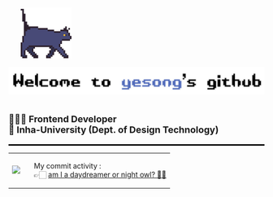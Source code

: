 <p>&nbsp;&nbsp;&nbsp;&nbsp;&nbsp;&nbsp;<img src="cat_profile.gif" width="100" /></p>

<div align="left">
  <img src="github_profile5.png" alt="My GitHub Profile Image" />
</div>

<br>

<p style="font-size: 18px;">
  <b>👩🏻‍💻 Frontend Developer</b><br>
  <b>🏫 Inha-University (Dept. of Design Technology)</b>
</p>

<hr style="border: 0.5px solid black;">

<table>
  <tr>
    <td>
      <img src="https://github-readme-stats.vercel.app/api/top-langs/?username=yesongO&layout=compact&theme=radical&bg_color=00000000&hide_border=true" />
    </td>
    <td style="vertical-align: middle; padding-left: 20px;">
      <p>My commit activity :<br>
      👉🏻 <a href="https://gist.github.com/yesongO/0f0512cc54d913453025a3b17c235dc6" target="_blank">am I a daydreamer or night owl? 🦉✨</a></p>
    </td>
  </tr>
</table>


<!--
![Top Langs](https://github-readme-stats.vercel.app/api/top-langs/?username=yesongO&layout=compact&theme=radical&bg_color=00000000&hide_border=true)

commit activity here:  
👉 [Commit Activity Gist](https://gist.github.com/yesongO/0f0512cc54d913453025a3b17c235dc6)
-->

<!--
## ☀️🌃 Commit Activity 
[![Productive Time](https://github-readme-productive-box.vercel.app/api/?username=yesongO&theme=github-dark&height=150&width=600)](https://github.com/yesongO/productive-box)
-->

<!--
[![Productive Time](https://productive-box-git-master-yesongos-projects.vercel.app/api/?username=yesongO&theme=github-dark)](https://github.com/yesongO/productive-box)
-->


<!--
**yesongO/yesongO** is a ✨ _special_ ✨ repository because its `README.md` (this file) appears on your GitHub profile.
Here are some ideas to get you started:

- 🔭 I’m currently working on ...
- 🌱 I’m currently learning ...
- 👯 I’m looking to collaborate on ...
- 🤔 I’m looking for help with ...
- 💬 Ask me about ...
- 📫 How to reach me: ...
- 😄 Pronouns: ...
- ⚡ Fun fact: ...


![Top Langs](https://github-readme-stats.vercel.app/api/top-langs/?username=yesongO&layout=compact)

-->
